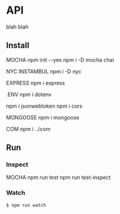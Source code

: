 # API

blah blah

## Install

MOCHA
npm init --yes
npm i -D mocha chai

NYC INSTAMBUL
npm i -D nyc

EXPRESS
npm i express

.ENV
npm i dotenv

npm i jsonwebtoken
npm i cors

MONGOOSE
npm i mongoose

COM
npm i ../com




## Run




### Inspect

MOCHA
npm run test
npm run test-inspect

### Watch

```sh
$ npm run watch
```